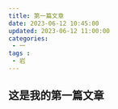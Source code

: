 ```yaml
---
title: 第一篇文章
date: 2023-06-12 10:45:00
updated: 2023-06-12 11:00:00
categories:
 - 一
tags :
 - 岩
---
```

## 这是我的第一篇文章